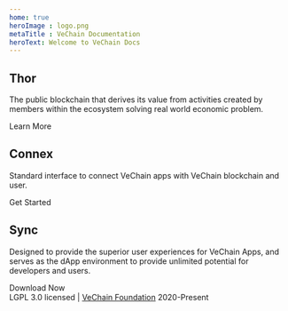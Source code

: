 ```yaml
---
home: true
heroImage : logo.png
metaTitle : VeChain Documentation
heroText: Welcome to VeChain Docs
---
```

<div class="features">
  <div class="feature">
    <h2>Thor</h2>
    <p>The public blockchain that derives its value from activities created by members within the ecosystem solving real world economic problem.</p>
    <a :href="$withBase('/thor/learn')">Learn More</a>
  </div>
  <div class="feature">
    <h2>Connex</h2>
    <p>Standard interface to connect VeChain apps with VeChain blockchain and user.</p>
     <a :href="$withBase('/connex')">Get Started</a>
  </div>
  <div class="feature">
    <h2>Sync</h2>
    <p>Designed to provide the superior user experiences for VeChain Apps, and serves as the dApp environment to provide unlimited potential for developers and users.</p>
    <a :href="$withBase('/sync/download-and-install')">Download Now</a>
  </div>
</div>
<div class="footer">LGPL 3.0 licensed | <a href="https://vechain.org">VeChain Foundation</a> 2020-Present</div>
